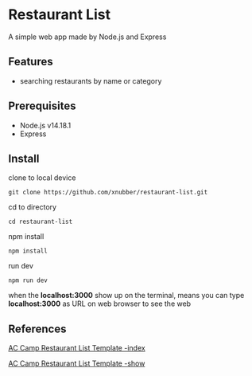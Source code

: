 # Restaurant List
A simple web app made by Node.js and Express

## Features
- searching restaurants by name or category

## Prerequisites
- Node.js v14.18.1
- Express

## Install
clone to local device

```
git clone https://github.com/xnubber/restaurant-list.git
```

cd to directory

```
cd restaurant-list
```

npm install

```
npm install
```

run dev

```
npm run dev
```

when the **localhost:3000** show up on the terminal, means you can type **localhost:3000** as URL on web browser to see the web 

## References
[AC Camp Restaurant List Template -index](https://codepen.io/alpha-camp/pen/yrLbrZ)

[AC Camp Restaurant List Template -show](https://codepen.io/alpha-camp/pen/JVjNgG)

